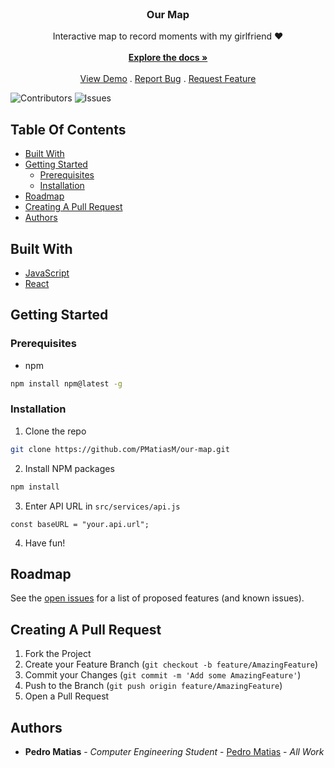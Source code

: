 <br/>
<p align="center">
  <h3 align="center">Our Map</h3>

  <p align="center">
    Interactive map to record moments with my girlfriend ❤️
    <br/>
    <br/>
    <a href="https://github.com/PMatiasM/our-map"><strong>Explore the docs »</strong></a>
    <br/>
    <br/>
    <a href="https://our-map.ddns.net">View Demo</a>
    .
    <a href="https://github.com/PMatiasM/our-map/issues">Report Bug</a>
    .
    <a href="https://github.com/PMatiasM/our-map/issues">Request Feature</a>
  </p>
</p>

![Contributors](https://img.shields.io/github/contributors/PMatiasM/our-map?color=dark-green) ![Issues](https://img.shields.io/github/issues/PMatiasM/our-map)

## Table Of Contents

* [Built With](#built-with)
* [Getting Started](#getting-started)
  * [Prerequisites](#prerequisites)
  * [Installation](#installation)
* [Roadmap](#roadmap)
* [Creating A Pull Request](#creating-a-pull-request)
* [Authors](#authors)

## Built With

* [JavaScript](https://developer.mozilla.org/docs/Web/JavaScript)
* [React](https://react.dev)

## Getting Started

### Prerequisites

* npm

```sh
npm install npm@latest -g
```

### Installation

1. Clone the repo

```sh
git clone https://github.com/PMatiasM/our-map.git
```

2. Install NPM packages

```sh
npm install
```

3. Enter API URL in `src/services/api.js`

```JS
const baseURL = "your.api.url";
```

4. Have fun!

## Roadmap

See the [open issues](https://github.com/PMatiasM/our-map/issues) for a list of proposed features (and known issues).

## Creating A Pull Request

1. Fork the Project
2. Create your Feature Branch (`git checkout -b feature/AmazingFeature`)
3. Commit your Changes (`git commit -m 'Add some AmazingFeature'`)
4. Push to the Branch (`git push origin feature/AmazingFeature`)
5. Open a Pull Request

## Authors

* **Pedro Matias** - *Computer Engineering Student* - [Pedro Matias](https://github.com/PMatiasM/) - *All Work*
